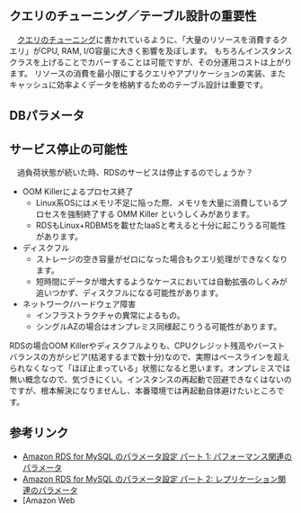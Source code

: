 ## クエリのチューニング／テーブル設計の重要性

　[クエリのチューニング](https://docs.aws.amazon.com/ja_jp/AmazonRDS/latest/UserGuide/CHAP_BeskitPractices.html#CHAP_BestPractices.TuningQueries)に書かれているように、「大量のリソースを消費するクエリ」がCPU, RAM, I/O容量に大きく影響を及ぼします。
もちろんインスタンスクラスを上げることでカバーすることは可能ですが、その分運用コストは上がります。
リソースの消費を最小限にするクエリやアプリケーションの実装、またキャッシュに効率よくデータを格納するためのテーブル設計は重要です。

## DBパラメータ



## サービス停止の可能性

　過負荷状態が続いた時、RDSのサービスは停止するのでしょうか？

- OOM Killerによるプロセス終了
    - Linux系OSにはメモリ不足に陥った際、メモリを大量に消費しているプロセスを強制終了する OMM Killer というしくみがあります。
    - RDSもLinux+RDBMSを載せたIaaSと考えると十分に起こりうる可能性があります。
- ディスクフル
    - ストレージの空き容量がゼロになった場合もクエリ処理ができなくなります。
    - 短時間にデータが増大するようなケースにおいては自動拡張のしくみが追いつかず、ディスクフルになる可能性があります。
- ネットワーク/ハードウェア障害
    - インフラストラクチャの異常によるもの。
    - シングルAZの場合はオンプレミス同様起こりうる可能性があります。

RDSの場合OOM Killerやディスクフルよりも、CPUクレジット残高やバーストバランスの方がシビア(枯渇するまで数十分)なので、実際はベースラインを超えられなくなって「ほぼ止まっている」状態になると思います。オンプレミスでは無い概念なので、気づきにくい。インスタンスの再起動で回避できなくはないのですが、根本解決になりませんし、本番環境では再起動自体避けたいところです。



## 参考リンク

- [Amazon RDS for MySQL のパラメータ設定 パート 1: パフォーマンス関連のパラメータ](https://aws.amazon.com/jp/blogs/news/best-practices-for-configuring-parameters-for-amazon-rds-for-mysql-part-1-parameters-related-to-performance/)
- [Amazon RDS for MySQL のパラメータ設定 パート 2: レプリケーション関連のパラメータ](https://aws.amazon.com/jp/blogs/news/best-practices-for-configuring-parameters-for-amazon-rds-for-mysql-part-2-parameters-related-to-replication/)
- [Amazon Web